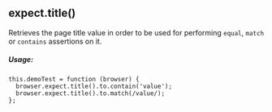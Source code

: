 ## expect.title()

Retrieves the page title value in order to be used for performing `equal`, `match` or `contains` assertions on it.

##### Usage:
<div class="sample-test">
<pre class="line-numbers" data-language="javascript"><code class="language-javascript">this.demoTest = function (browser) {
  browser.expect.title().to.contain('value');
  browser.expect.title().to.match(/value/);
};</code></pre>
</div>
